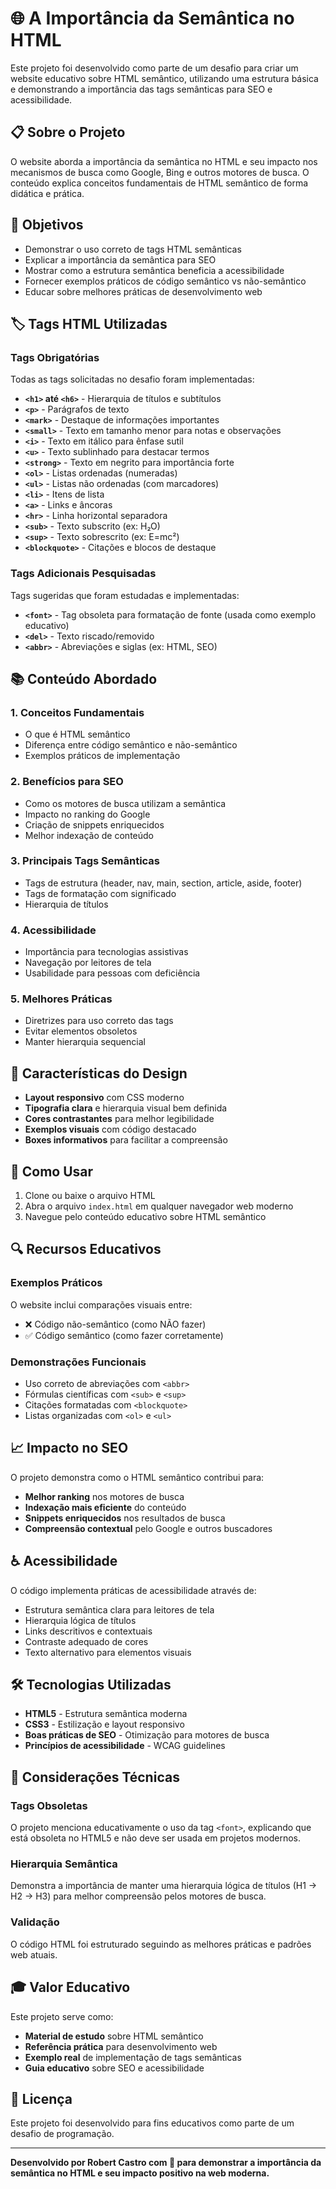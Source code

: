 # 🌐 A Importância da Semântica no HTML

Este projeto foi desenvolvido como parte de um desafio para criar um website educativo sobre HTML semântico, utilizando uma estrutura básica e demonstrando a importância das tags semânticas para SEO e acessibilidade.

## 📋 Sobre o Projeto

O website aborda a importância da semântica no HTML e seu impacto nos mecanismos de busca como Google, Bing e outros motores de busca. O conteúdo explica conceitos fundamentais de HTML semântico de forma didática e prática.

## 🎯 Objetivos

- Demonstrar o uso correto de tags HTML semânticas
- Explicar a importância da semântica para SEO
- Mostrar como a estrutura semântica beneficia a acessibilidade
- Fornecer exemplos práticos de código semântico vs não-semântico
- Educar sobre melhores práticas de desenvolvimento web

## 🏷️ Tags HTML Utilizadas

### Tags Obrigatórias
Todas as tags solicitadas no desafio foram implementadas:

- **`<h1>` até `<h6>`** - Hierarquia de títulos e subtítulos
- **`<p>`** - Parágrafos de texto
- **`<mark>`** - Destaque de informações importantes
- **`<small>`** - Texto em tamanho menor para notas e observações
- **`<i>`** - Texto em itálico para ênfase sutil
- **`<u>`** - Texto sublinhado para destacar termos
- **`<strong>`** - Texto em negrito para importância forte
- **`<ol>`** - Listas ordenadas (numeradas)
- **`<ul>`** - Listas não ordenadas (com marcadores)
- **`<li>`** - Itens de lista
- **`<a>`** - Links e âncoras
- **`<hr>`** - Linha horizontal separadora
- **`<sub>`** - Texto subscrito (ex: H₂O)
- **`<sup>`** - Texto sobrescrito (ex: E=mc²)
- **`<blockquote>`** - Citações e blocos de destaque

### Tags Adicionais Pesquisadas
Tags sugeridas que foram estudadas e implementadas:

- **`<font>`** - Tag obsoleta para formatação de fonte (usada como exemplo educativo)
- **`<del>`** - Texto riscado/removido
- **`<abbr>`** - Abreviações e siglas (ex: HTML, SEO)

## 📚 Conteúdo Abordado

### 1. Conceitos Fundamentais
- O que é HTML semântico
- Diferença entre código semântico e não-semântico
- Exemplos práticos de implementação

### 2. Benefícios para SEO
- Como os motores de busca utilizam a semântica
- Impacto no ranking do Google
- Criação de snippets enriquecidos
- Melhor indexação de conteúdo

### 3. Principais Tags Semânticas
- Tags de estrutura (header, nav, main, section, article, aside, footer)
- Tags de formatação com significado
- Hierarquia de títulos

### 4. Acessibilidade
- Importância para tecnologias assistivas
- Navegação por leitores de tela
- Usabilidade para pessoas com deficiência

### 5. Melhores Práticas
- Diretrizes para uso correto das tags
- Evitar elementos obsoletos
- Manter hierarquia sequencial

## 🎨 Características do Design

- **Layout responsivo** com CSS moderno
- **Tipografia clara** e hierarquia visual bem definida
- **Cores contrastantes** para melhor legibilidade
- **Exemplos visuais** com código destacado
- **Boxes informativos** para facilitar a compreensão

## 🚀 Como Usar

1. Clone ou baixe o arquivo HTML
2. Abra o arquivo `index.html` em qualquer navegador web moderno
3. Navegue pelo conteúdo educativo sobre HTML semântico

## 🔍 Recursos Educativos

### Exemplos Práticos
O website inclui comparações visuais entre:
- ❌ Código não-semântico (como NÃO fazer)
- ✅ Código semântico (como fazer corretamente)

### Demonstrações Funcionais
- Uso correto de abreviações com `<abbr>`
- Fórmulas científicas com `<sub>` e `<sup>`
- Citações formatadas com `<blockquote>`
- Listas organizadas com `<ol>` e `<ul>`

## 📈 Impacto no SEO

O projeto demonstra como o HTML semântico contribui para:
- **Melhor ranking** nos motores de busca
- **Indexação mais eficiente** do conteúdo
- **Snippets enriquecidos** nos resultados de busca
- **Compreensão contextual** pelo Google e outros buscadores

## ♿ Acessibilidade

O código implementa práticas de acessibilidade através de:
- Estrutura semântica clara para leitores de tela
- Hierarquia lógica de títulos
- Links descritivos e contextuais
- Contraste adequado de cores
- Texto alternativo para elementos visuais

## 🛠️ Tecnologias Utilizadas

- **HTML5** - Estrutura semântica moderna
- **CSS3** - Estilização e layout responsivo
- **Boas práticas de SEO** - Otimização para motores de busca
- **Princípios de acessibilidade** - WCAG guidelines

## 📝 Considerações Técnicas

### Tags Obsoletas
O projeto menciona educativamente o uso da tag `<font>`, explicando que está obsoleta no HTML5 e não deve ser usada em projetos modernos.

### Hierarquia Semântica
Demonstra a importância de manter uma hierarquia lógica de títulos (H1 → H2 → H3) para melhor compreensão pelos motores de busca.

### Validação
O código HTML foi estruturado seguindo as melhores práticas e padrões web atuais.

## 🎓 Valor Educativo

Este projeto serve como:
- **Material de estudo** sobre HTML semântico
- **Referência prática** para desenvolvimento web
- **Exemplo real** de implementação de tags semânticas
- **Guia educativo** sobre SEO e acessibilidade

## 📄 Licença

Este projeto foi desenvolvido para fins educativos como parte de um desafio de programação.

---

**Desenvolvido por Robert Castro com 💚 para demonstrar a importância da semântica no HTML e seu impacto positivo na web moderna.**
